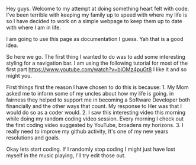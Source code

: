 Hey guys. Welcome to my attempt at doing something heart felt with code.
I've been terrible with keeping my family up to speed with where my life is so I have 
decided to work on a simple webpage to keep them up to date with where I am in life.

I am going to use this page as documentation I guess. Yah that is a good idea.

So here we go.
The first thing I wanted to do was to add some interesting styling for a navigation bar.
I am using the following tutorial for most of the first part
https://www.youtube.com/watch?v=biOMz4puGt8
I like it and so might you.

First things first the reason I have chosen to do this is because: 
    1. My Mom asked me to inform some of my uncles about how my life is going.
        in fairness they helped to support me in becoming a Software Developer
        both financially and the other ways that count. My response to Her was that 
        I would do so as a coder would.
    2. I saw this interesting video this morning while doing my random coding video session. 
        Every morning I check out the first coding video suggested by YouTube, broadens my horizons.
    3. I really need to improve my github activity, It's one of my new years resolutions and goals.

Okay lets start coding.
If I randomly stop coding I might just have lost myself in the music playing, I'll try edit those out.
